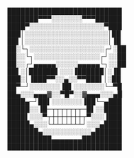 ██████████████████████████
███████▀▀▀░░░░░░░▀▀▀██████
████▀░░░░░░░░░░░░░░░░░▀███
███│░░░░░░░░░░░░░░░░░░░│██
██▌│░░░░░░░░░░░░░░░░░░░│▐█
██░└┐░░░░░░░░░░░░░░░░░┌┘░██
██░░└┐░░░░░░░░░░░░░░░┌┘░░██
██░░┌┘▄▄▄▄▄░░░░░▄▄▄▄▄└┐░░██
██▌░│██████▌░░░▐██████│░▐█
███░│▐███▀▀░░▄░░▀▀███▌│░██
██▀─┘░░░░░░░▐█▌░░░░░░░└─▀█
██▄░░░▄▄▄▓░░▀█▀░░▓▄▄▄░░░▄█
████▄─┘██▌░░░░░░░▐██└─▄███
█████░░▐█─┬┬┬┬┬┬┬─█▌░░████
████▌░░░▀┬┼┼┼┼┼┼┼┬▀░░░▐███
█████▄░░░└┴┴┴┴┴┴┴┘░░░▄████
███████▄░░░░░░░░░░░▄██████
██████████▄▄▄▄▄▄▄█████████
██████████████████████████
